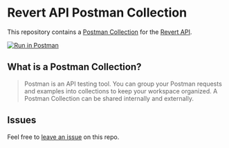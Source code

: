 # Revert API Postman Collection

This repository contains a [Postman Collection](/collection.json) for the [Revert API](https://github.com/revertinc/Revert).

[![Run in Postman](https://run.pstmn.io/button.svg)](https://app.getpostman.com/run-collection/2349878-242c37a7-c6c8-4bba-b4c4-456a40152ca6?action=collection%2Ffork&source=rip_markdown&collection-url=entityId%3D2349878-242c37a7-c6c8-4bba-b4c4-456a40152ca6%26entityType%3Dcollection%26workspaceId%3D1be47d93-ae8d-44a5-9899-75a00497511a)

## What is a Postman Collection?

> Postman is an API testing tool. You can group your Postman requests and examples into collections to keep your workspace organized. A Postman Collection can be shared internally and externally.

## Issues

Feel free to [leave an issue](https://github.com/revertinc/revert-postman/issues) on this repo.

